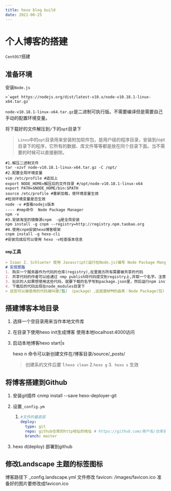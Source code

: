 ```yaml
---
title: hexo blog build
date: 2021-06-25
---
```

# 个人博客的搭建

`CentOS7`搭建

## 准备环境

安装`Node.js`

	>`wget https://nodejs.org/dist/latest-v10.x/node-v10.18.1-linux-x64.tar.gz` 

`node-v10.18.1-linux-x64.tar.gz`是二进制可执行版。不需要编译但是需要自己手动的配置环境变量。

将下载好的文件解压到`/`下的`opt`目录下

> `Linxu`中的`opt`目录用来安装附加软件包，是用户级的程序目录，安装到/opt目录下的程序，它所有的数据、库文件等等都是放在同个目录下面。当不需要的时候可以直接删除。

```shell
#1.解压二进制文件
tar -xzvf node-v10.18.1-linux-x64.tar.gz -C /opt/
#2.配置全局环境变量
vim /etc/profile #追加上
export NODE_HOME=解压后的文件目录 #/opt/node-v10.18.1-linux-x64
export PATH=$NODE_HOME/bin:$PATH
source /etc/profile #重新加载，使环境变量生效
#检测环境变量是否生效
node -v #查看nodejs版本
---- #nmp命令  Node Package Manager 
npm -v
#3.安装淘宝的镜像源cnpm  -g是全局安装
npm install -g cnpm --registry=http://registry.npm.taobao.org
#4.使用cnpm安装hexo博客框架
cnpm install -g hexo-cli
#安装完成后可以使用 hexo -v检查版本信息
```

#### `nmp`工具

```markdown
> Isaac Z. Schlueter 使用 Javascript(运行在Node.js)编写 Node Package Manger
# 实现思路
1. 购买一个服务器作为代码的仓库(registry),在里面方所有需要被共享的代码
2. 共享代码的作者可以给通过 nmp publish将代码提交到registry上,并取一个名字。注意大小写
3. 社区的人如果想使用这些代码，就要下载的名字写到package.json里，然后运行npm install下载
4. 下载后的代码出现在node_modules目录下
> 这些可以被使用的代码被叫做[包] （package）,这就是NPM的由来：Node Package(包) Manage(管理器)
```

## 搭建博客本地目录

1. 选择一个空目录用来当作本地文件库

2. 在目录下使用hexo init生成博客 使用本地localhost:4000访问

3. 启动本地博客hexo start|s

   hexo n 命令可以新创建文件在/博客目录/source/_posts/

   > 创建系的文件后要 1.`hexo clean` 2.`hexo g` 3.` hexo s` 生效

## 将博客搭建到Github

1. 安装git插件 cnmp install --save hexo-deployer-git

2. 设置`_config.ym`

   1. ```yml
      #文件的最底部
      deploy:
        type: git
        repo: github仓库的http地址的地址 # https://github.com/用户名/仓库名.get
        branch: master
      ```

3. hexo d(deploy)  部署到github



## 修改Landscape 主题的标签图标

博客路径下 _config.landscape.yml 文件修改 favicon: /images/favicon.ico 准备好的图片要修改成favicon.ico